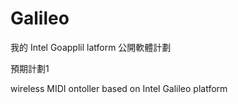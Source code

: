 Galileo
=======
我的 Intel Goapplil  latform
公開軟體計劃


預期計劃1 

wireless MIDI  ontoller based on Intel Galileo platform
